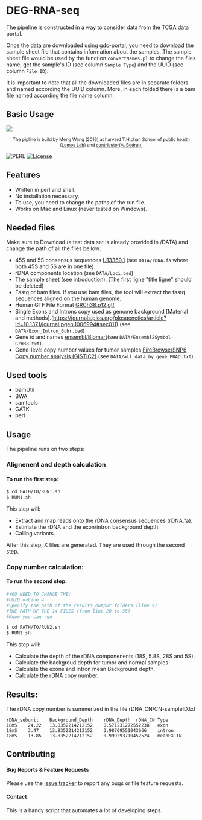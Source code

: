 # DEG-RNA-seq

The pipeline is constructed in a way to consider data from the TCGA data portal. 

Once the data are downloaded using [gdc-portal](https://gdc.cancer.gov/access-data/gdc-data-transfer-tool), you need to download the sample sheet file that contains information about the samples. The sample sheet file would be used by the function `convertNames.pl` to change the files name, get the  sample's ID (see column `Sample Type`) and the UUID (see column `File ID`).

It is important to note that all the downloaded files are in separate folders and named according the UUID column. More, in each folded there is a bam file named according the file name column. 

## Basic Usage


![](http://i.imgur.com/y8g506n.png?1)

<div align="center">
  <sub>The pipline is build by Meng Wang (2016) at harvard T.H.chan School of public health
  (<a href="http://lemoslab.org">Lemos Lab</a>) and
  <a href="https://github.com/AnimaTardeb"> contributor(A. Bedrat).
  </a>
</div>
 
![PERL](https://img.shields.io/badge/perl-v5.18.2-blue.svg)
[![License](https://img.shields.io/badge/license-GNU_v3-blue.svg)](https://www.gnu.org/licenses/gpl-3.0.fr.html)


## Features

- Written in  perl and shell.
- No installation necessary.
- To use, you need to change the paths of the run file.
- Works on Mac and Linux (never tested on Windows).

## Needed files

Make sure to Download (a test data set is already provided in /DATA) and change the path of all the files bellow:

- 45S and 5S consensus sequences [U13369.1](https://www.ncbi.nlm.nih.gov/nuccore/U13369) (see `DATA/rDNA.fa` where both 45S and 5S are in one file).
- rDNA components location (see `DATA/Loci.bed`)
- The sample sheet (see introduction). (The first ligne "title ligne" should be deleted)
- Fastq or bam files. If you use bam files, the tool will extract the fastq sequences aligned on the human genome.
- Human GTF File Format [GRCh38.p12.gtf](https://useast.ensembl.org/Homo_sapiens/Info/Index)
- Single Exons and Introns copy used as genome background [Material and methods].(https://journals.plos.org/plosgenetics/article?id=10.1371/journal.pgen.1006994#sec011) (see `DATA/Exon_Intron_6chr.bed`)
- Gene id and names [ensembl/Biomart](http://useast.ensembl.org/biomart/martview/94afd06a2377bb1e93f50d83b3e4bd28)(see `DATA/Ensembl2Symbol-GrH38.txt`).
- Gene-level copy number values for tumor samples [FireBrowse/SNP6 Copy number analysis (GISTIC2)](http://firebrowse.org) (see `DATA/all_data_by_gene_PRAD.txt`).

## Used tools 
- bamUtil
- BWA 
- samtools
- GATK
- perl

## Usage
The pipeline runs on two steps:

### Alignenent and depth calculation
#### To run the first step:

```bash
$ cd PATH/TO/RUN1.sh
$ RUN1.sh
```
This step will: 
- Extract and map reads onto the rDNA consensus sequences (rDNA.fa).
- Estimate the rDNA and the exon/intron background depth.
- Calling variants. 

After this step, X files are generated. They are used through the second step.

### Copy number calculation:
#### To run the second step:

```bash
#YOU NEED TO CHANGE THE:
#UUID =>Line 4
#Specify the path of the results output folders (line 9)
#THE PATH OF THE 14 FILES (from line 20 to 35)
#Know you can run 

$ cd PATH/TO/RUN2.sh
$ RUN2.sh
```
This step will:
- Calculate the depth of the rDNA componenents (18S, 5.8S, 28S and 5S).
- Calculate the backgroud depth for tumor and normal samples.
- Calculate the exons and intron mean Background depth.
- Calculate the rDNA copy number.

## Results:
The rDNA copy number is summerized in the file rDNA_CN/CN-sampleID.txt

```
rDNA_subunit	Background_Depth	rDNA_Depth	rDNA_CN	Type
18mS	24.22	13.8352214212152	0.571231272552238	exon
18mS	3.47	13.8352214212152	3.98709551043666	intron
18mS	13.85	13.8352214212152	0.999293710452524	meanEX-IN

```

## Contributing

#### Bug Reports & Feature Requests

Please use the [issue tracker](https://github.com/karan/joe/issues) to report any bugs or file feature requests.


#### Contact

This is a handy script that automates a lot of developing steps.
